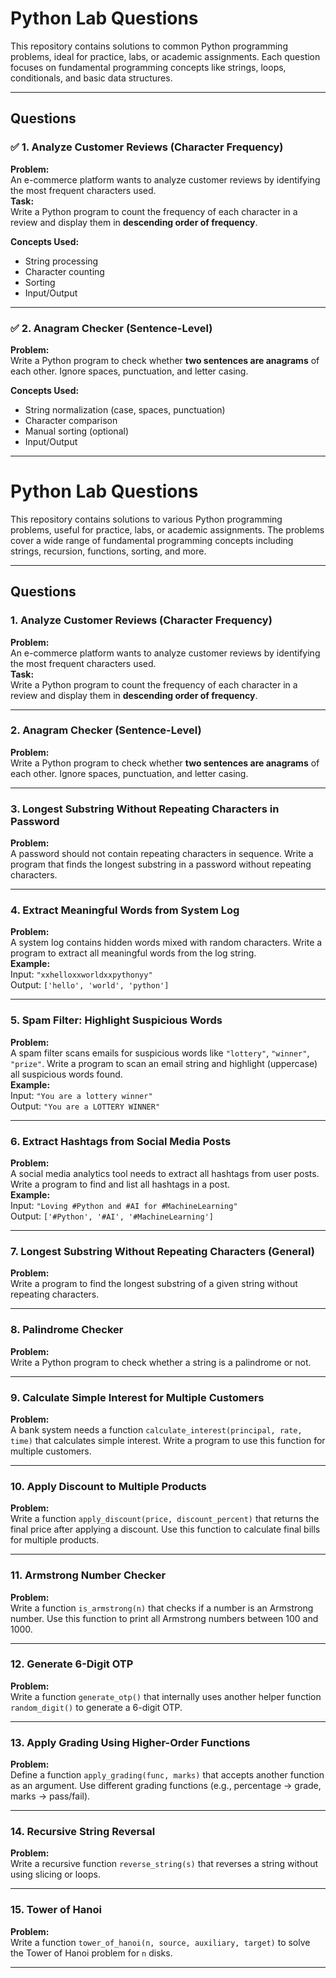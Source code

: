 # Python Lab Questions

This repository contains solutions to common Python programming problems, ideal for practice, labs, or academic assignments. Each question focuses on fundamental programming concepts like strings, loops, conditionals, and basic data structures.

---

## Questions

### ✅ 1. Analyze Customer Reviews (Character Frequency)

**Problem:**  
An e-commerce platform wants to analyze customer reviews by identifying the most frequent characters used.  
**Task:**  
Write a Python program to count the frequency of each character in a review and display them in **descending order of frequency**.

**Concepts Used:**  
- String processing  
- Character counting  
- Sorting  
- Input/Output

---

### ✅ 2. Anagram Checker (Sentence-Level)

**Problem:**  
Write a Python program to check whether **two sentences are anagrams** of each other. Ignore spaces, punctuation, and letter casing.

**Concepts Used:**  
- String normalization (case, spaces, punctuation)  
- Character comparison  
- Manual sorting (optional)  
- Input/Output

---

# Python Lab Questions

This repository contains solutions to various Python programming problems, useful for practice, labs, or academic assignments. The problems cover a wide range of fundamental programming concepts including strings, recursion, functions, sorting, and more.

---

## Questions

### 1. Analyze Customer Reviews (Character Frequency)

**Problem:**  
An e-commerce platform wants to analyze customer reviews by identifying the most frequent characters used.  
**Task:**  
Write a Python program to count the frequency of each character in a review and display them in **descending order of frequency**.

---

### 2. Anagram Checker (Sentence-Level)

**Problem:**  
Write a Python program to check whether **two sentences are anagrams** of each other. Ignore spaces, punctuation, and letter casing.

---

### 3. Longest Substring Without Repeating Characters in Password

**Problem:**  
A password should not contain repeating characters in sequence. Write a program that finds the longest substring in a password without repeating characters.

---

### 4. Extract Meaningful Words from System Log

**Problem:**  
A system log contains hidden words mixed with random characters. Write a program to extract all meaningful words from the log string.  
**Example:**  
Input: `"xxhelloxxworldxxpythonyy"`  
Output: `['hello', 'world', 'python']`

---

### 5. Spam Filter: Highlight Suspicious Words

**Problem:**  
A spam filter scans emails for suspicious words like `"lottery"`, `"winner"`, `"prize"`. Write a program to scan an email string and highlight (uppercase) all suspicious words found.  
**Example:**  
Input: `"You are a lottery winner"`  
Output: `"You are a LOTTERY WINNER"`

---

### 6. Extract Hashtags from Social Media Posts

**Problem:**  
A social media analytics tool needs to extract all hashtags from user posts. Write a program to find and list all hashtags in a post.  
**Example:**  
Input: `"Loving #Python and #AI for #MachineLearning"`  
Output: `['#Python', '#AI', '#MachineLearning']`

---

### 7. Longest Substring Without Repeating Characters (General)

**Problem:**  
Write a program to find the longest substring of a given string without repeating characters.

---

### 8. Palindrome Checker

**Problem:**  
Write a Python program to check whether a string is a palindrome or not.

---

### 9. Calculate Simple Interest for Multiple Customers

**Problem:**  
A bank system needs a function `calculate_interest(principal, rate, time)` that calculates simple interest. Write a program to use this function for multiple customers.

---

### 10. Apply Discount to Multiple Products

**Problem:**  
Write a function `apply_discount(price, discount_percent)` that returns the final price after applying a discount. Use this function to calculate final bills for multiple products.

---

### 11. Armstrong Number Checker

**Problem:**  
Write a function `is_armstrong(n)` that checks if a number is an Armstrong number. Use this function to print all Armstrong numbers between 100 and 1000.

---

### 12. Generate 6-Digit OTP

**Problem:**  
Write a function `generate_otp()` that internally uses another helper function `random_digit()` to generate a 6-digit OTP.

---

### 13. Apply Grading Using Higher-Order Functions

**Problem:**  
Define a function `apply_grading(func, marks)` that accepts another function as an argument. Use different grading functions (e.g., percentage → grade, marks → pass/fail).

---

### 14. Recursive String Reversal

**Problem:**  
Write a recursive function `reverse_string(s)` that reverses a string without using slicing or loops.

---

### 15. Tower of Hanoi

**Problem:**  
Write a function `tower_of_hanoi(n, source, auxiliary, target)` to solve the Tower of Hanoi problem for `n` disks.

---
